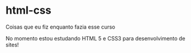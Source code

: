 # html-css
 Coisas que eu fiz enquanto fazia esse curso

 No momento estou estudando HTML 5 e CSS3 para desenvolvimento de sites!

